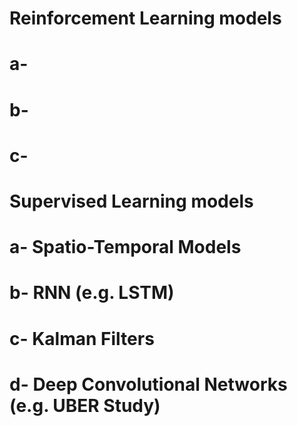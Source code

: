 # Reinforcement Learning models
 # a-
 # b-
 # c-


# Supervised Learning models
  # a- Spatio-Temporal Models
  # b- RNN (e.g. LSTM)
  # c- Kalman Filters
  # d- Deep Convolutional Networks (e.g. UBER Study)

